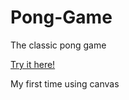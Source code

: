 # Pong-Game
The classic pong game 

[Try it here!](https://rallerg.github.io/Pong-Game/)

My first time using canvas
